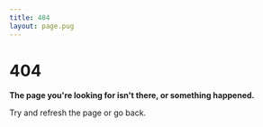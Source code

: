 ```yaml
---
title: 404
layout: page.pug
---
```


# 404

**The page you're looking for isn't there, or something happened.**

Try and refresh the page or go back.

